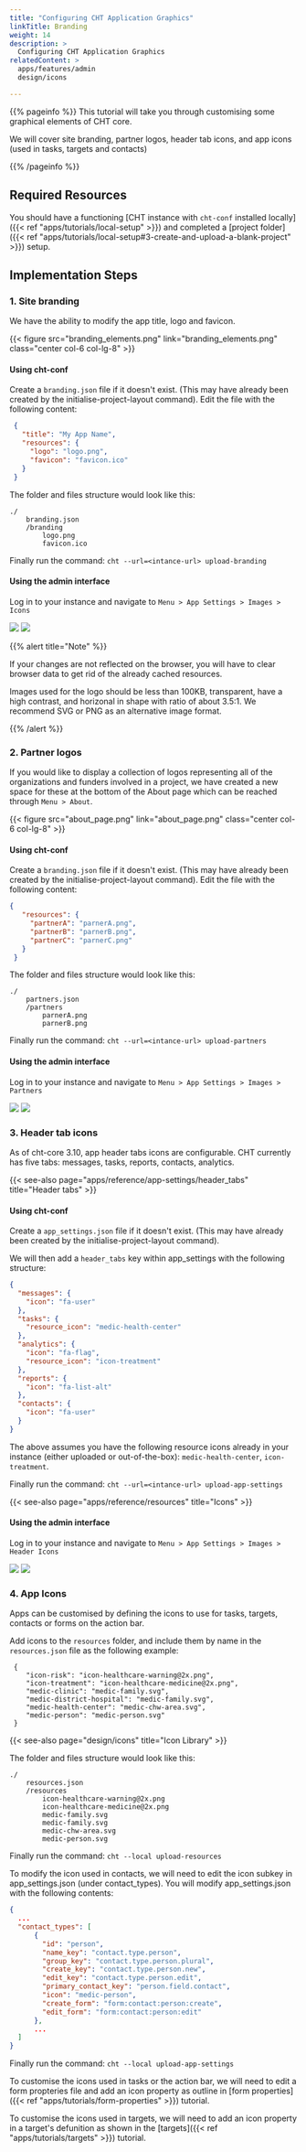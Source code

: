 ```yaml
---
title: "Configuring CHT Application Graphics"
linkTitle: Branding
weight: 14
description: >
  Configuring CHT Application Graphics
relatedContent: >
  apps/features/admin
  design/icons

---
```


{{% pageinfo %}}
This tutorial will take you through customising some graphical elements of CHT core.

We will cover site branding, partner logos, header tab icons, and app icons (used in tasks, targets and contacts)

{{% /pageinfo %}}

## Required Resources

You should have a functioning [CHT instance with `cht-conf` installed locally]({{< ref "apps/tutorials/local-setup" >}}) and completed a [project folder]({{< ref "apps/tutorials/local-setup#3-create-and-upload-a-blank-project" >}}) setup.

## Implementation Steps

### 1. Site branding
We have the ability to modify the app title, logo and favicon.

{{< figure src="branding_elements.png" link="branding_elements.png" class="center col-6 col-lg-8" >}}

#### Using cht-conf

Create a `branding.json` file if it doesn't exist. (This may have already been created by the initialise-project-layout command).
Edit the file with the following content:

```json
 {
   "title": "My App Name",
   "resources": {
     "logo": "logo.png",
     "favicon": "favicon.ico"
   }
 }
 ```

The folder and files structure would look like this:

```
./
    branding.json
    /branding
        logo.png
        favicon.ico
```

Finally run the command: `cht --url=<intance-url> upload-branding`

#### Using the admin interface

Log in to your instance and navigate to `Menu > App Settings > Images > Icons`

![](menu.png)
![](images.png)

{{% alert title="Note" %}} 

If your changes are not reflected on the browser, you will have to clear browser data to get rid of the already cached resources.

Images used for the logo should be less than 100KB, transparent, have a high contrast, and horizonal in shape with ratio of about 3.5:1. We recommend SVG or PNG as an alternative image format.

{{% /alert %}}

### 2. Partner logos

 If you would like to display a collection of logos representing all of the organizations and funders involved in a project, we have created a new space for these at the bottom of the About page which can be reached through `Menu > About`.

 {{< figure src="about_page.png" link="about_page.png" class="center col-6 col-lg-8" >}}

 #### Using cht-conf

Create a `branding.json` file if it doesn't exist. (This may have already been created by the initialise-project-layout command).
Edit the file with the following content:

```json
{
   "resources": {
     "partnerA": "parnerA.png",
     "partnerB": "parnerB.png",
     "partnerC": "parnerC.png"
   }
 }
 ```

 The folder and files structure would look like this:

```
./
    partners.json
    /partners
        parnerA.png
        parnerB.png
```

Finally run the command: `cht --url=<intance-url> upload-partners`

#### Using the admin interface

Log in to your instance and navigate to `Menu > App Settings > Images > Partners`

![](menu.png)
![](partners.png)

### 3. Header tab icons

As of cht-core 3.10, app header tabs icons are configurable. CHT currently has five tabs: messages, tasks, reports, contacts, analytics.

{{< see-also page="apps/reference/app-settings/header_tabs" title="Header tabs" >}}


#### Using cht-conf

Create a `app_settings.json` file if it doesn't exist. (This may have already been created by the initialise-project-layout command).

We will then add a `header_tabs` key within app_settings with the following structure:

```json
{
  "messages": {
    "icon": "fa-user"
  },
  "tasks": {
    "resource_icon": "medic-health-center"
  },
  "analytics": {
    "icon": "fa-flag",
    "resource_icon": "icon-treatment"
  },
  "reports": {
    "icon": "fa-list-alt"
  },
  "contacts": {
    "icon": "fa-user"
  }
}
```

The above assumes you have the following resource icons already in your instance (either uploaded or out-of-the-box): `medic-health-center`, `icon-treatment`. 

Finally run the command: `cht --url=<intance-url> upload-app-settings`


{{< see-also page="apps/reference/resources" title="Icons" >}} 

#### Using the admin interface

Log in to your instance and navigate to `Menu > App Settings > Images > Header Icons`

![](menu.png)
![](header_icons.png)

### 4. App Icons

Apps can be customised by defining the icons to use for tasks, targets, contacts or forms on the action bar.

Add icons to the `resources` folder, and include them by name in the `resources.json` file as the following example:

```
 {
    "icon-risk": "icon-healthcare-warning@2x.png",
    "icon-treatment": "icon-healthcare-medicine@2x.png",
    "medic-clinic": "medic-family.svg",
    "medic-district-hospital": "medic-family.svg",
    "medic-health-center": "medic-chw-area.svg",
    "medic-person": "medic-person.svg"
 }
```

{{< see-also page="design/icons" title="Icon Library" >}}

The folder and files structure would look like this:

```
./
    resources.json
    /resources
        icon-healthcare-warning@2x.png
        icon-healthcare-medicine@2x.png
        medic-family.svg
        medic-family.svg
        medic-chw-area.svg
        medic-person.svg

```
Finally run the command: `cht --local upload-resources`

To modify the icon used in contacts, we will need to edit the icon subkey in app_settings.json (under contact_types). You will modify app_settings.json with the following contents:

```json
{
  ...
  "contact_types": [
      {
        "id": "person",
        "name_key": "contact.type.person",
        "group_key": "contact.type.person.plural",
        "create_key": "contact.type.person.new",
        "edit_key": "contact.type.person.edit",
        "primary_contact_key": "person.field.contact",
        "icon": "medic-person",
        "create_form": "form:contact:person:create",
        "edit_form": "form:contact:person:edit"
      },
      ...
  ]
}
```

Finally run the command: `cht --local upload-app-settings`

To customise the icons used in tasks or the action bar, we will need to edit a form propteries file and add an icon property as outline in [form properties]({{< ref "apps/tutorials/form-properties" >}}) tutorial.

To customise the icons used in targets, we will need to add an icon property in a target's defunition as shown in the [targets]({{< ref "apps/tutorials/targets" >}}) tutorial.